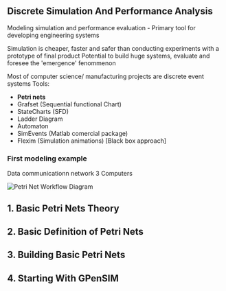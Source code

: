 ## Discrete Simulation And Performance Analysis
Modeling simulation and performance evaluation - Primary tool for developing engineering systems

Simulation is cheaper, faster and safer than conducting experiments with a prototype of final product
Potential to build huge systems, evaluate  and foresee the 'emergence' fenommenon

Most of computer science/ manufacturing projects are discrete event systems
Tools:
- **Petri nets**
- Grafset (Sequential functional Chart)
- StateCharts (SFD)
- Ladder Diagram
- Automaton
- SimEvents (Matlab comercial package)
- Flexim (Simulation animations) [Black box approach]

### First modeling example
Data communicationn network
3 Computers

  ![Petri Net Workflow Diagram](\\img\\PetriNetWorkflow.png)




## 1. Basic Petri Nets Theory


## 2. Basic Definition of Petri Nets

## 3. Building Basic Petri Nets

## 4. Starting With GPenSIM

